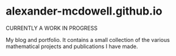 # alexander-mcdowell.github.io
CURRENTLY A WORK IN PROGRESS

My blog and portfolio. It contains a small collection of the various mathematical projects and publications I have made.